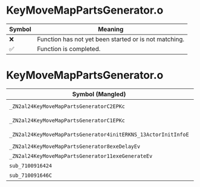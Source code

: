 # KeyMoveMapPartsGenerator.o
| Symbol | Meaning 
| ------------- | ------------- 
| :x: | Function has not yet been started or is not matching. 
| :white_check_mark: | Function is completed. 


# KeyMoveMapPartsGenerator.o
| Symbol (Mangled) | Symbol (Demangled) | Decompiled? |
| ------------- |  ------------- | ------------- |
| `_ZN2al24KeyMoveMapPartsGeneratorC2EPKc` | `al::KeyMoveMapPartsGenerator::KeyMoveMapPartsGenerator(char const*)` | :white_check_mark: |
| `_ZN2al24KeyMoveMapPartsGeneratorC1EPKc` | `al::KeyMoveMapPartsGenerator::KeyMoveMapPartsGenerator(char const*)` | :white_check_mark: |
| `_ZN2al24KeyMoveMapPartsGenerator4initERKNS_13ActorInitInfoE` | `al::KeyMoveMapPartsGenerator::init(al::ActorInitInfo const&)` | :white_check_mark: |
| `_ZN2al24KeyMoveMapPartsGenerator8exeDelayEv` | `al::KeyMoveMapPartsGenerator::exeDelay(void)` | :white_check_mark: |
| `_ZN2al24KeyMoveMapPartsGenerator11exeGenerateEv` | `al::KeyMoveMapPartsGenerator::exeGenerate(void)` | :white_check_mark: |
| `sub_7100916424` | `` | :white_check_mark: |
| `sub_710091646C` | `` | :white_check_mark: |
